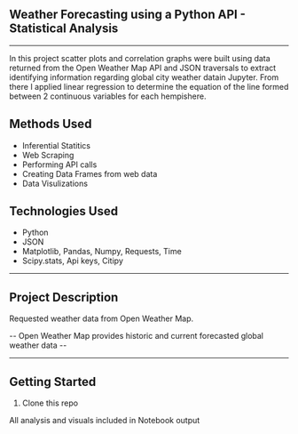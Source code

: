 ## Weather Forecasting using a Python API - Statistical Analysis

---

In this project scatter plots and correlation graphs were built using data returned from the Open Weather Map API and JSON traversals to extract identifying information regarding global city weather datain Jupyter. From there I applied linear regression to determine the equation of the line formed between 2 continuous variables for each hempishere.

## Methods Used

- Inferential Statitics
- Web Scraping
- Performing API calls
- Creating Data Frames from web data
- Data Visulizations

## Technologies Used

- Python
- JSON
- Matplotlib, Pandas, Numpy, Requests, Time
- Scipy.stats, Api keys, Citipy

---

## Project Description

Requested weather data from Open Weather Map.

-- Open Weather Map provides historic and current forecasted global weather data --

---

## Getting Started

1. Clone this repo

All analysis and visuals included in Notebook output
